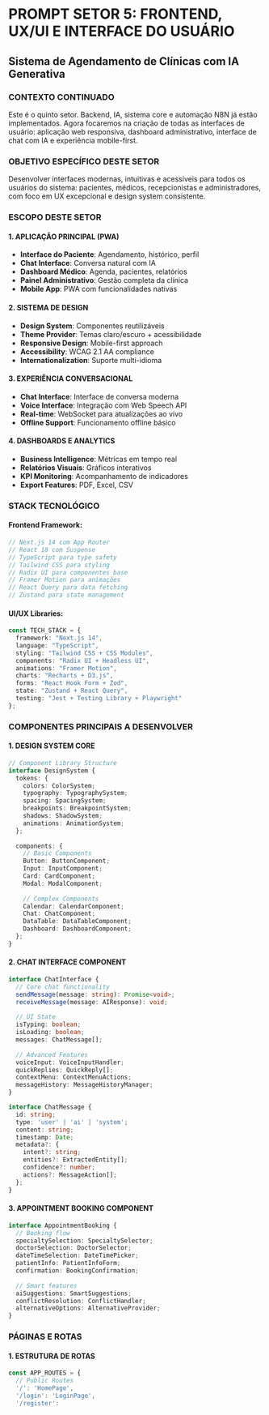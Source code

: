 # PROMPT SETOR 5: FRONTEND, UX/UI E INTERFACE DO USUÁRIO
## Sistema de Agendamento de Clínicas com IA Generativa

### CONTEXTO CONTINUADO
Este é o quinto setor. Backend, IA, sistema core e automação N8N já estão implementados. Agora focaremos na criação de todas as interfaces de usuário: aplicação web responsiva, dashboard administrativo, interface de chat com IA e experiência mobile-first.

### OBJETIVO ESPECÍFICO DESTE SETOR
Desenvolver interfaces modernas, intuitivas e acessíveis para todos os usuários do sistema: pacientes, médicos, recepcionistas e administradores, com foco em UX excepcional e design system consistente.

### ESCOPO DESTE SETOR

#### 1. APLICAÇÃO PRINCIPAL (PWA)
- **Interface do Paciente**: Agendamento, histórico, perfil
- **Chat Interface**: Conversa natural com IA
- **Dashboard Médico**: Agenda, pacientes, relatórios  
- **Painel Administrativo**: Gestão completa da clínica
- **Mobile App**: PWA com funcionalidades nativas

#### 2. SISTEMA DE DESIGN
- **Design System**: Componentes reutilizáveis
- **Theme Provider**: Temas claro/escuro + acessibilidade
- **Responsive Design**: Mobile-first approach
- **Accessibility**: WCAG 2.1 AA compliance
- **Internationalization**: Suporte multi-idioma

#### 3. EXPERIÊNCIA CONVERSACIONAL
- **Chat Interface**: Interface de conversa moderna
- **Voice Interface**: Integração com Web Speech API
- **Real-time**: WebSocket para atualizações ao vivo
- **Offline Support**: Funcionamento offline básico

#### 4. DASHBOARDS E ANALYTICS
- **Business Intelligence**: Métricas em tempo real
- **Relatórios Visuais**: Gráficos interativos
- **KPI Monitoring**: Acompanhamento de indicadores
- **Export Features**: PDF, Excel, CSV

### STACK TECNOLÓGICO

#### Frontend Framework:
```typescript
// Next.js 14 com App Router
// React 18 com Suspense
// TypeScript para type safety
// Tailwind CSS para styling
// Radix UI para componentes base
// Framer Motion para animações
// React Query para data fetching
// Zustand para state management
```

#### UI/UX Libraries:
```typescript
const TECH_STACK = {
  framework: "Next.js 14",
  language: "TypeScript",
  styling: "Tailwind CSS + CSS Modules", 
  components: "Radix UI + Headless UI",
  animations: "Framer Motion",
  charts: "Recharts + D3.js",
  forms: "React Hook Form + Zod",
  state: "Zustand + React Query",
  testing: "Jest + Testing Library + Playwright"
};
```

### COMPONENTES PRINCIPAIS A DESENVOLVER

#### 1. DESIGN SYSTEM CORE
```typescript
// Component Library Structure
interface DesignSystem {
  tokens: {
    colors: ColorSystem;
    typography: TypographySystem; 
    spacing: SpacingSystem;
    breakpoints: BreakpointSystem;
    shadows: ShadowSystem;
    animations: AnimationSystem;
  };
  
  components: {
    // Basic Components
    Button: ButtonComponent;
    Input: InputComponent;
    Card: CardComponent;
    Modal: ModalComponent;
    
    // Complex Components  
    Calendar: CalendarComponent;
    Chat: ChatComponent;
    DataTable: DataTableComponent;
    Dashboard: DashboardComponent;
  };
}
```

#### 2. CHAT INTERFACE COMPONENT
```typescript
interface ChatInterface {
  // Core chat functionality
  sendMessage(message: string): Promise<void>;
  receiveMessage(message: AIResponse): void;
  
  // UI State
  isTyping: boolean;
  isLoading: boolean;
  messages: ChatMessage[];
  
  // Advanced Features
  voiceInput: VoiceInputHandler;
  quickReplies: QuickReply[];
  contextMenu: ContextMenuActions;
  messageHistory: MessageHistoryManager;
}

interface ChatMessage {
  id: string;
  type: 'user' | 'ai' | 'system';
  content: string;
  timestamp: Date;
  metadata?: {
    intent?: string;
    entities?: ExtractedEntity[];
    confidence?: number;
    actions?: MessageAction[];
  };
}
```

#### 3. APPOINTMENT BOOKING COMPONENT
```typescript
interface AppointmentBooking {
  // Booking flow
  specialtySelection: SpecialtySelector;
  doctorSelection: DoctorSelector;
  dateTimeSelection: DateTimePicker;
  patientInfo: PatientInfoForm;
  confirmation: BookingConfirmation;
  
  // Smart features
  aiSuggestions: SmartSuggestions;
  conflictResolution: ConflictHandler;
  alternativeOptions: AlternativeProvider;
}
```

### PÁGINAS E ROTAS

#### 1. ESTRUTURA DE ROTAS
```typescript
const APP_ROUTES = {
  // Public Routes
  '/': 'HomePage',
  '/login': 'LoginPage', 
  '/register':